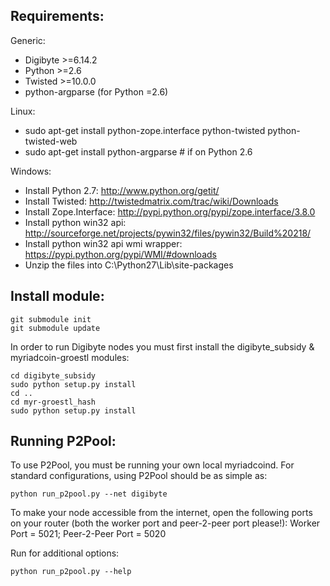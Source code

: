 Requirements:
-------------------------
Generic:
* Digibyte >=6.14.2
* Python >=2.6
* Twisted >=10.0.0
* python-argparse (for Python =2.6)

Linux:
* sudo apt-get install python-zope.interface python-twisted python-twisted-web
* sudo apt-get install python-argparse # if on Python 2.6

Windows:
* Install Python 2.7: http://www.python.org/getit/
* Install Twisted: http://twistedmatrix.com/trac/wiki/Downloads
* Install Zope.Interface: http://pypi.python.org/pypi/zope.interface/3.8.0
* Install python win32 api: http://sourceforge.net/projects/pywin32/files/pywin32/Build%20218/
* Install python win32 api wmi wrapper: https://pypi.python.org/pypi/WMI/#downloads
* Unzip the files into C:\Python27\Lib\site-packages

Install module:
-------------------------

    git submodule init
    git submodule update

In order to run Digibyte nodes you must first install the digibyte_subsidy & myriadcoin-groestl modules:

    cd digibyte_subsidy
    sudo python setup.py install
    cd ..
    cd myr-groestl_hash
    sudo python setup.py install

Running P2Pool:
-------------------------
To use P2Pool, you must be running your own local myriadcoind. For standard
configurations, using P2Pool should be as simple as:

    python run_p2pool.py --net digibyte

To make your node accessible from the internet, open the following ports on your router (both the worker port and peer-2-peer port please!):
Worker Port = 5021; Peer-2-Peer Port = 5020

Run for additional options:

    python run_p2pool.py --help
